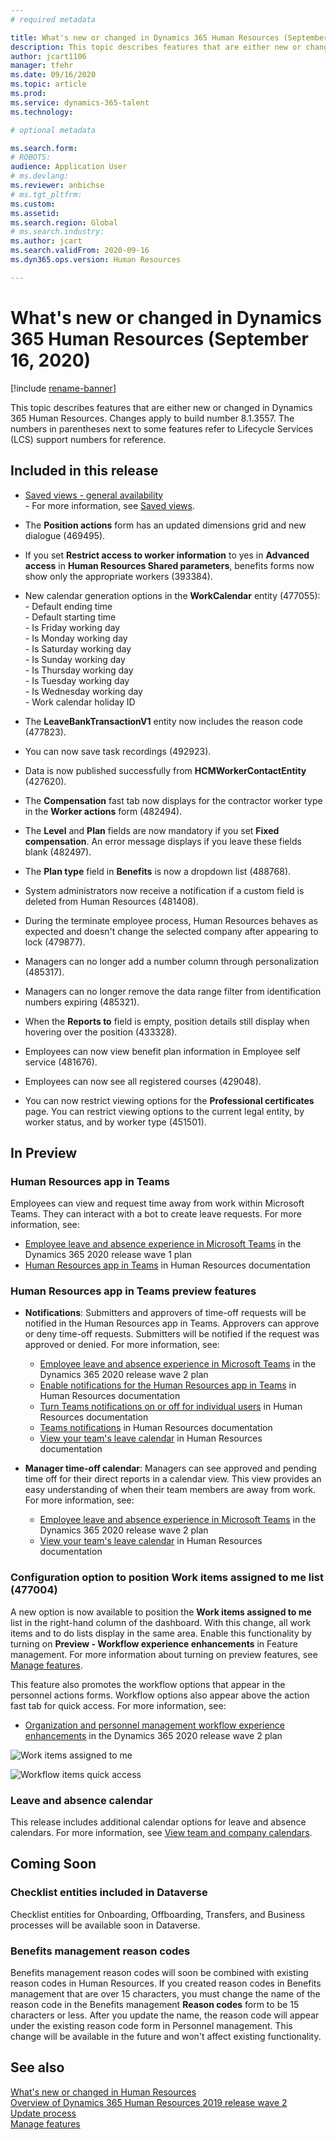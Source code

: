 ```yaml
---
# required metadata

title: What's new or changed in Dynamics 365 Human Resources (September 16, 2020)
description: This topic describes features that are either new or changed in Microsoft Dynamics 365 Human Resources for September 16, 2020.
author: jcart1106
manager: tfehr
ms.date: 09/16/2020
ms.topic: article
ms.prod: 
ms.service: dynamics-365-talent
ms.technology: 

# optional metadata

ms.search.form: 
# ROBOTS: 
audience: Application User
# ms.devlang: 
ms.reviewer: anbichse
# ms.tgt_pltfrm: 
ms.custom: 
ms.assetid: 
ms.search.region: Global
# ms.search.industry: 
ms.author: jcart
ms.search.validFrom: 2020-09-16
ms.dyn365.ops.version: Human Resources

---
```


# What's new or changed in Dynamics 365 Human Resources (September 16, 2020)

[!include [rename-banner](~/includes/cc-data-platform-banner.md)]

This topic describes features that are either new or changed in Dynamics 365 Human Resources. Changes apply to build number 8.1.3557. The numbers in parentheses next to some features refer to Lifecycle Services (LCS) support numbers for reference.

## Included in this release

-  [Saved views - general availability](https://docs.microsoft.com/dynamics365-release-plan/2020wave2/finance-operations/finance-operations-crossapp-capabilities/saved-views--general-availability)<br>- For more information, see 
[Saved views](https://docs.microsoft.com/dynamics365/fin-ops-core/fin-ops/get-started/saved-views). 

- The **Position actions** form has an updated dimensions grid and new dialogue (469495).

- If you set **Restrict access to worker information** to yes in **Advanced access** in **Human Resources Shared parameters**, benefits forms now show only the appropriate workers (393384).

- New calendar generation options in the **WorkCalendar** entity (477055):<br>- Default ending time<br>-	Default starting time<br>-	Is Friday working day<br>-	Is Monday working day<br>-	Is Saturday working day<br>- Is Sunday working day<br>- Is Thursday working day<br>- Is Tuesday working day<br>- Is Wednesday working day<br>- Work calendar holiday ID

- The **LeaveBankTransactionV1** entity now includes the reason code (477823).

- You can now save task recordings (492923).

- Data is now published successfully from **HCMWorkerContactEntity** (427620).

- The **Compensation** fast tab now displays for the contractor worker type in the **Worker actions** form (482494).

- The **Level** and **Plan** fields are now mandatory if you set **Fixed compensation**. An error message displays if you leave these fields blank (482497).

- The **Plan type** field in **Benefits** is now a dropdown list (488768).

- System administrators now receive a notification if a custom field is deleted from Human Resources (481408).

- During the terminate employee process, Human Resources behaves as expected and doesn't change the selected company after appearing to lock (479877). 

- Managers can no longer add a number column through personalization (485317).

- Managers can no longer remove the data range filter from identification numbers expiring (485321).

- When the **Reports to** field is empty, position details still display when hovering over the position (433328).

- Employees can now view benefit plan information in Employee self service (481676).

- Employees can now see all registered courses (429048).

- You can now restrict viewing options for the **Professional certificates** page. You can restrict viewing options to the current legal entity, by worker status, and by worker type (451501). 


## In Preview

### Human Resources app in Teams

Employees can view and request time away from work within Microsoft Teams. They can interact with a bot to create leave requests. For more information, see:

- [Employee leave and absence experience in Microsoft Teams](https://docs.microsoft.com/dynamics365-release-plan/2020wave1/dynamics365-human-resources/employee-leave-absence-experience-teams) in the Dynamics 365 2020 release wave 1 plan
- [Human Resources app in Teams](https://go.microsoft.com/fwlink/?linkid=2127841) in Human Resources documentation

### Human Resources app in Teams preview features
 
-  **Notifications**: Submitters and approvers of time-off requests will be notified in the Human Resources app in Teams. Approvers can approve or deny time-off requests. Submitters will be notified if the request was approved or denied. For more information, see:
   - [Employee leave and absence experience in Microsoft Teams](https://docs.microsoft.com/dynamics365-release-plan/2020wave2/human-resources/dynamics365-human-resources/employee-leave-absence-experience-teams) in the Dynamics 365 2020 release wave 2 plan
   - [Enable notifications for the Human Resources app in Teams](https://docs.microsoft.com/dynamics365/human-resources/hr-admin-teams-leave-app#enable-notifications-for-the-human-resources-app-in-teams) in Human Resources documentation
   - [Turn Teams notifications on or off for individual users](https://docs.microsoft.com/dynamics365/human-resources/hr-admin-teams-leave-app#turn-teams-notifications-on-or-off-for-individual-users) in Human Resources documentation
   - [Teams notifications](https://docs.microsoft.com/dynamics365/human-resources/hr-teams-leave-app#teams-notifications) in Human Resources documentation
   - [View your team's leave calendar](https://docs.microsoft.com/dynamics365/human-resources/hr-teams-leave-app#view-your-teams-leave-calendar) in Human Resources documentation
 
- **Manager time-off calendar**: Managers can see approved and pending time off for their direct reports in a calendar view. This view provides an easy understanding of when their team members are away from work. For more information, see:
   - [Employee leave and absence experience in Microsoft Teams](https://docs.microsoft.com/dynamics365-release-plan/2020wave2/human-resources/dynamics365-human-resources/employee-leave-absence-experience-teams) in the Dynamics 365 2020 release wave 2 plan
   - [View your team's leave calendar](https://docs.microsoft.com/dynamics365/human-resources/hr-teams-leave-app#view-your-teams-leave-calendar) in Human Resources documentation

### Configuration option to position Work items assigned to me list (477004)

A new option is now available to position the **Work items assigned to me** list in the right-hand column of the dashboard. With this change, all work items and to do lists display in the same area. Enable this functionality by turning on **Preview - Workflow experience enhancements** in Feature management. For more information about turning on preview features, see [Manage features](hr-admin-manage-features.md).

This feature also promotes the workflow options that appear in the personnel actions forms. Workflow options also appear above the action fast tab for quick access. For more information, see: 

- [Organization and personnel management workflow experience enhancements](https://docs.microsoft.com/dynamics365-release-plan/2020wave2/human-resources/dynamics365-human-resources/organization-personnel-management-workflow-experience-enhancements) in the Dynamics 365 2020 release wave 2 plan

![Work items assigned to me](./media/hr-workflow-work-items-assigned-to-me.png)

![Workflow items quick access](./media/hr-workflow-quick-access.png)

### Leave and absence calendar

This release includes additional calendar options for leave and absence calendars. For more information, see [View team and company calendars](https://docs.microsoft.com/dynamics365/human-resources/hr-employee-self-service-calendar).

## Coming Soon

### Checklist entities included in Dataverse

Checklist entities for Onboarding, Offboarding, Transfers, and Business processes will be available soon in Dataverse.

### Benefits management reason codes

Benefits management reason codes will soon be combined with existing reason codes in Human Resources. If you created reason codes in Benefits management that are over 15 characters, you must change the name of the reason code in the Benefits management **Reason codes** form to be 15 characters or less. After you update the name, the reason code will appear under the existing reason code form in Personnel management. This change will be available in the future and won't affect existing functionality.

## See also

[What's new or changed in Human Resources](hr-admin-whats-new.md)</br>
[Overview of Dynamics 365 Human Resources 2019 release wave 2](https://docs.microsoft.com/dynamics365-release-plan/2019wave2/dynamics365-human-resources/)</br>
[Update process](hr-admin-setup-update-process.md)</br>
[Manage features](hr-admin-manage-features.md)
